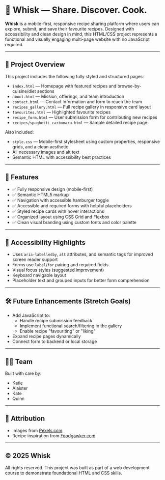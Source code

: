 # 🥄 Whisk — Share. Discover. Cook.

**Whisk** is a mobile-first, responsive recipe sharing platform where users can explore, submit, and save their favourite recipes. Designed with accessibility and clean design in mind, this HTML/CSS project represents a functional and visually engaging multi-page website with no JavaScript required.

---

## 📁 Project Overview

This project includes the following fully styled and structured pages:

- `index.html` — Homepage with featured recipes and browse-by-cuisine/diet sections
- `about.html` — Mission, offerings, and team introduction
- `contact.html` — Contact information and form to reach the team
- `recipes_gallery.html` — Full recipe gallery in responsive card layout
- `favourites.html` — Highlighted favourite recipes
- `recipe_form.html` — User submission form for contributing new recipes
- `recipes/spaghetti_carbonara.html` — Sample detailed recipe page

Also included:
- `style.css` — Mobile-first stylesheet using custom properties, responsive grids, and a clean aesthetic
- All necessary images and alt text
- Semantic HTML with accessibility best practices

---

## 🎯 Features

- ✅ Fully responsive design (mobile-first)
- ✅ Semantic HTML5 markup
- ✅ Navigation with accessible hamburger toggle
- ✅ Accessible and required forms with helpful placeholders
- ✅ Styled recipe cards with hover interactions
- ✅ Organized layout using CSS Grid and Flexbox
- ✅ Clean visual branding using custom fonts and color palette

---

## 🧩 Accessibility Highlights

- Uses `aria-labelledby`, `alt` attributes, and semantic tags for improved screen reader support
- Forms use `label`/`for` pairing and required fields
- Visual focus styles (suggested improvement)
- Keyboard navigable layout
- Placeholder text and grouped inputs for better form comprehension

---

## 🛠️ Future Enhancements (Stretch Goals)

- Add JavaScript to:
  - Handle recipe submission feedback
  - Implement functional search/filtering in the gallery
  - Enable recipe "favouriting" or "liking"
- Expand recipe pages dynamically
- Connect form to backend or local storage

---

## 🧑‍💻 Team

Built with care by:

- Katie  
- Alaister  
- Kate  
- Quinn

---

## 📸 Attribution

- Images from [Pexels.com](https://www.pexels.com/)  
- Recipe inspiration from [Foodgawker.com](https://www.foodgawker.com/)

---

## © 2025 Whisk

All rights reserved. This project was built as part of a web development course to demonstrate foundational HTML and CSS skills.
